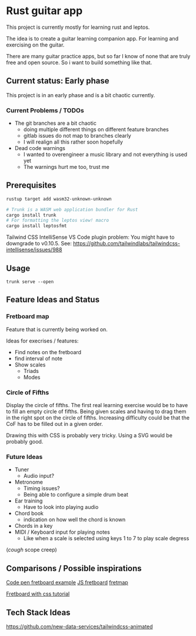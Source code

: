 # Rust guitar app

This project is currently mostly for learning rust and leptos.

The idea is to create a guitar learning companion app. For learning and exercising on the guitar.

There are many guitar practice apps, but so far I know of none that are truly free and open source. So i want to build something like that.


## Current status: Early phase

This project is in an early phase and is a bit chaotic currently.

### Current Problems / TODOs

- The git branches are a bit chaotic
  - doing multiple different things on different feature branches
  - gitlab issues do not map to branches clearly
  - I will realign all this rather soon hopefully
- Dead code warnings
  - I wanted to overengineer a music library and not everything is used yet 
  - The warnings hurt me too, trust me



## Prerequisites

```sh
rustup target add wasm32-unknown-unknown

# Trunk is a WASM web application bundler for Rust
cargo install trunk
# For formatting the leptos view! macro
cargo install leptosfmt
```

Tailwind CSS IntelliSense VS Code plugin problem: You might have to downgrade to v0.10.5. See: https://github.com/tailwindlabs/tailwindcss-intellisense/issues/988

## Usage

`trunk serve --open`


## Feature Ideas and Status

### Fretboard map

Feature that is currently being worked on.

Ideas for execrises / features:

- Find notes on the fretboard
- find interval of note
- Show scales
  - Triads
  - Modes

### Circle of Fifths


Display the circle of fifths. 
The first real learning exercise would be to have to fill an empty circle of fifths.
Being given scales and having to drag them in the right spot on the circle of fifths.
Increasing difficulty could be that the CoF has to be filled out in a given order.

Drawing this with CSS is probably very tricky. Using a SVG would be probably good.

### Future Ideas

- Tuner 
  - Audio input?
- Metronome
  - Timing issues?
  - Being able to configure a simple drum beat
- Ear training
  - Have to look into playing audio
- Chord book
  - indication on how well the chord is known
- Chords in a key
- MIDI / Keyboard input for playing notes
  - Like when a scale is selected using keys 1 to 7 to play scale degress

(*cough* scope creep)

## Comparisons / Possible inspirations

[Code pen fretboard example](https://codepen.io/DreySkee/pen/bddpqM)
[JS fretboard](https://github.com/metaescape/js-fretboard)
[fretmap](https://fretmap.app/)

[Fretboard with css tutorial](https://www.youtube.com/watch?v=C6VLedW5Dwk&list=PLXAhCH9FJ8zViqdqhsSP7iyCrVDoUGb3P&index=2)

## Tech Stack Ideas

https://github.com/new-data-services/tailwindcss-animated

